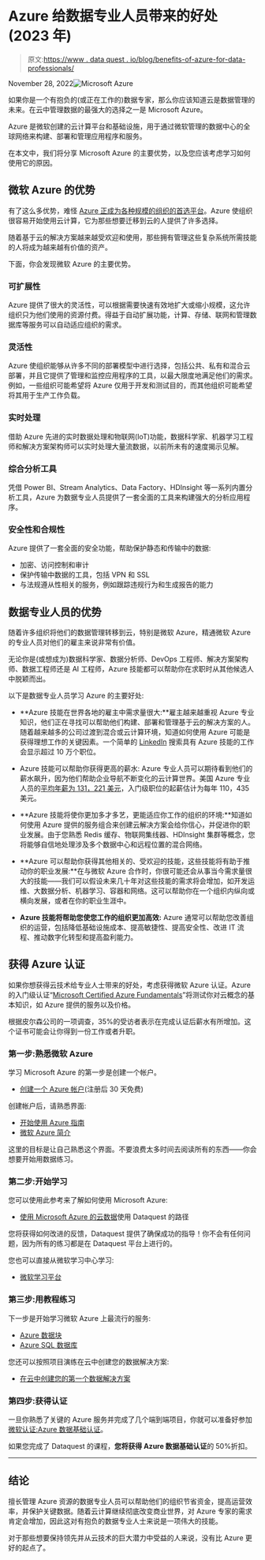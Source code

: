 # Azure 给数据专业人员带来的好处(2023 年)

> 原文:[https://www . data quest . io/blog/benefits-of-azure-for-data-professionals/](https://www.dataquest.io/blog/benefits-of-azure-for-data-professionals/)

November 28, 2022![Microsoft Azure](../Images/fec1ca041764b57d618f184927e2d2ff.png)

如果你是一个有抱负的(或正在工作的)数据专家，那么你应该知道云是数据管理的未来。在云中管理数据的最强大的选择之一是 Microsoft Azure。

Azure 是微软创建的云计算平台和基础设施，用于通过微软管理的数据中心的全球网络来构建、部署和管理应用程序和服务。

在本文中，我们将分享 Microsoft Azure 的主要优势，以及您应该考虑学习如何使用它的原因。

## **微软 Azure 的优势**

有了这么多优势，难怪 [Azure 正成为各种规模的组织的首选平台](https://www.dataquest.io/blog/microsoft-azure-and-cloud-computing/)。Azure 使组织很容易开始使用云计算，它为那些想要迁移到云的人提供了许多选择。

随着基于云的解决方案越来越受欢迎和使用，那些拥有管理这些复杂系统所需技能的人将成为越来越有价值的资产。

下面，你会发现微软 Azure 的主要优势。

### **可扩展性**

Azure 提供了很大的灵活性，可以根据需要快速有效地扩大或缩小规模，这允许组织只为他们使用的资源付费。得益于自动扩展功能，计算、存储、联网和管理数据库等服务可以自动适应组织的需求。

### **灵活性**

Azure 使组织能够从许多不同的部署模型中进行选择，包括公共、私有和混合云部署，并且它提供了管理和监控应用程序的工具，以最大限度地满足他们的需求。例如，一些组织可能希望将 Azure 仅用于开发和测试目的，而其他组织可能希望将其用于生产工作负载。

### **实时处理**

借助 Azure 先进的实时数据处理和物联网(IoT)功能，数据科学家、机器学习工程师和解决方案架构师可以实时处理大量流数据，以前所未有的速度揭示见解。

### **综合分析工具**

凭借 Power BI、Stream Analytics、Data Factory、HDInsight 等一系列内置分析工具，Azure 为数据专业人员提供了一套全面的工具来构建强大的分析应用程序。

### **安全性和合规性**

Azure 提供了一套全面的安全功能，帮助保护静态和传输中的数据:

*   加密、访问控制和审计
*   保护传输中数据的工具，包括 VPN 和 SSL
*   与法规遵从性相关的服务，例如跟踪违规行为和生成报告的能力

## **数据专业人员的优势**

随着许多组织将他们的数据管理转移到云，特别是微软 Azure，精通微软 Azure 的专业人员对他们的雇主来说非常有价值。

无论你是(或想成为)数据科学家、数据分析师、DevOps 工程师、解决方案架构师、数据工程师还是 AI 工程师，Azure 技能都可以帮助你在求职时从其他候选人中脱颖而出。

以下是数据专业人员学习 Azure 的主要好处:

*   **Azure 技能在世界各地的雇主中需求量很大:**雇主越来越重视 Azure 专业知识，他们正在寻找可以帮助他们构建、部署和管理基于云的解决方案的人。随着越来越多的公司过渡到混合或云计算环境，知道如何使用 Azure 可能是获得理想工作的关键因素。一个简单的 [LinkedIn](https://www.linkedin.com/jobs/search/?currentJobId=3358259610&geoId=92000000&keywords=microsoft%20azure&location=Worldwide&refresh=true) 搜索具有 Azure 技能的工作会显示超过 10 万个职位。

*   Azure 技能可以帮助你获得更高的薪水: Azure 专业人员可以期待看到他们的薪水飙升，因为他们帮助企业导航不断变化的云计算世界。美国 Azure 专业人员的[平均年薪为 131，221 美元](https://www.talent.com/salary?job=azure)，入门级职位的起薪估计为每年 110，435 美元。

*   **Azure 技能将使你更加多才多艺，更能适应你工作的组织的环境:**知道如何使用 Azure 提供的服务组合来创建云解决方案会给你信心，并促进你的职业发展。由于您熟悉 Redis 缓存、物联网集线器、HDInsight 集群等概念，您将能够自信地处理涉及多个数据中心和远程位置的混合网络。

*   **Azure 可以帮助你获得其他相关的、受欢迎的技能，这些技能将有助于推动你的职业发展:**在与微软 Azure 合作时，你很可能还会从事当今需求量很大的技能——我们可以假设未来几十年对这些技能的需求将会增加，如开发运维、大数据分析、机器学习、容器和网络。这可以帮助你在一个组织内纵向或横向发展，或者在你的职业生涯中。

*   **Azure 技能将帮助您使您工作的组织更加高效:** Azure 通常可以帮助您改善组织的运营，包括降低基础设施成本、提高敏捷性、提高安全性、改进 IT 流程、推动数字化转型和提高盈利能力。

## **获得 Azure 认证**

如果你想获得云技术给专业人士带来的好处，考虑获得微软 Azure 认证。Azure 的入门级认证“[Microsoft Certified Azure Fundamentals](https://learn.microsoft.com/en-us/certifications/azure-fundamentals/)”将测试你对云概念的基本知识，如 Azure 提供的服务以及价格。

根据皮尔森公司的一项调查，35%的受访者表示在完成认证后薪水有所增加。这个证书可能会让你得到一份工作或者升职。

### **第一步:熟悉微软 Azure**

学习 Microsoft Azure 的第一步是创建一个帐户。

*   [创建一个 Azure 帐户](https://azure.microsoft.com/en-us/free/)(注册后 30 天免费)

创建帐户后，请熟悉界面:

*   [开始使用 Azure 指南](https://azure.microsoft.com/en-us/get-started/)
*   [微软 Azure 简介](https://app.dataquest.io/c/133/m/700)

这里的目标是让自己熟悉这个界面。不要浪费太多时间去阅读所有的东西——你会想要开始用数据练习。

### 第二步:开始学习

您可以使用此参考来了解如何使用 Microsoft Azure:

*   [使用 Microsoft Azure 的云数据](https://www.dataquest.io/path/cloud-data-with-microsoft-azure/)使用 Dataquest 的路径

您将获得如何改进的反馈，Dataquest 提供了确保成功的指导！你不会有任何问题，因为所有的练习都是在 Dataquest 平台上进行的。

您也可以直接从微软学习中心学习:

*   [微软学习平台](https://learn.microsoft.com/en-us/)

### **第三步:用教程练习**

下一步是开始学习微软 Azure 上最流行的服务:

*   [Azure 数据块](https://www.dataquest.io/blog/introduction-to-databricks-in-azure/)
*   [Azure SQL 数据库](https://www.dataquest.io/blog/tutorial-azure-sql-database/)

您还可以按照项目演练在云中创建您的数据解决方案:

*   [在云中创建您的第一个数据解决方案](https://www.youtube.com/watch?v=grNp_ABvk-o&t=660s)

### **第四步:获得认证**

一旦你熟悉了关键的 Azure 服务并完成了几个端到端项目，你就可以准备好参加[微软认证:Azure 数据基础认证](https://learn.microsoft.com/en-us/certifications/azure-data-fundamentals/)。

如果您完成了 Dataquest 的课程，**您将获得 Azure 数据基础认证**的 50%折扣。

* * *

## **结论**

擅长管理 Azure 资源的数据专业人员可以帮助他们的组织节省资金，提高运营效率，并保护关键数据。随着云计算继续彻底改变商业世界，对 Azure 专家的需求肯定会增加，因此这对有抱负的数据专业人士来说是一项伟大的技能。

对于那些想要保持领先并从云技术的巨大潜力中受益的人来说，没有比 Azure 更好的起点了。